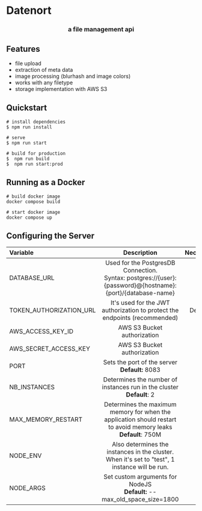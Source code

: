 # Datenort

<h3 align="center">a file management api</h3>

## Features
- file upload
- extraction of meta data
- image processing (blurhash and image colors)
- works with any filetype
- storage implementation with AWS S3


## Quickstart

```batch
# install dependencies
$ npm run install

# serve
$ npm run start

# build for production
$  npm run build
$  npm run start:prod
```

## Running as a Docker

```
# build docker image
docker compose build

# start docker image
docker compose up
```

## Configuring the Server



| Variable                |                                                        Description                                                        | Necessary? |
|:------------------------|:-------------------------------------------------------------------------------------------------------------------------:|:----------:|
| DATABASE_URL            |       Used for the PostgresDB Connection.<br>Syntax: postgres://{user}:{password}@{hostname}:{port}/{database-name}       |    Yes     |
| TOKEN_AUTHORIZATION_URL |                        It's used for the JWT authorization to protect the endpoints (recommended)                         |  Depends   |
| AWS_ACCESS_KEY_ID       |                                                AWS S3 Bucket authorization                                                |    Yes     |
| AWS_SECRET_ACCESS_KEY   |                                                AWS S3 Bucket authorization                                                |    Yes     |
| PORT                    |                            Sets the port of the server<br/>     <strong>Default:</strong> 8083                            |     No     |
| NB_INSTANCES            |                        Determines the number of instances run in the cluster<br/><b>Default</b>: 2                        |     No     |
| MAX_MEMORY_RESTART      | Determines the maximum memory for when the application should restart to avoid memory leaks     <br/><b>Default</b>: 750M |            |
| NODE_ENV                |              Also determines the instances in the cluster. When it's set to "test", 1 instance will be run.               |     No     |
| NODE_ARGS               |           Set custom arguments for NodeJS              <br/><strong>Default:</strong> --max_old_space_size=1800           |     No     |
